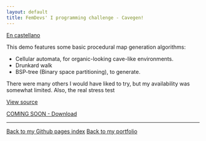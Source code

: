 ```yaml
---
layout: default
title: FemDevs' I programming challenge - Cavegen!
---
```


[En castellano](spanish.md)

This demo features some basic procedural map generation algorithms: 
* Cellular automata, for organic-looking cave-like environments.
* Drunkard walk
* BSP-tree (Binary space partitioning), to generate.

There were many others I would have liked to try, but my availability was somewhat limited. Also, the real stress test

[View source](https://github.com/wildrabbit/cavegen)

[COMING SOON - Download]()

* * *

[Back to my Github pages index](http://wildrabbit.github.io)
[Back to my portfolio](http://stealthcoder.tumblr.com)
